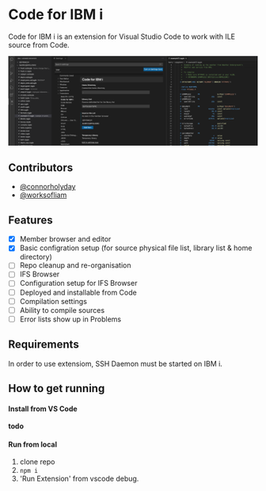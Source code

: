 # Code for IBM i

Code for IBM i is an extension for Visual Studio Code to work with ILE source from Code.

![](media/image.png)

## Contributors

* [@connorholyday](https://github.com/connorholyday)
* [@worksofliam](https://github.com/worksofliam)

## Features

* [X] Member browser and editor
* [X] Basic configration setup (for source physical file list, library list & home directory)
* [ ] Repo cleanup and re-organisation
* [ ] IFS Browser
* [ ] Configuration setup for IFS Browser
* [ ] Deployed and installable from Code
* [ ] Compilation settings
* [ ] Ability to compile sources
* [ ] Error lists show up in Problems

## Requirements

In order to use extensiom, SSH Daemon must be started on IBM i.

## How to get running

#### Install from VS Code

**todo**

#### Run from local

1. clone repo
2. `npm i`
3. 'Run Extension' from vscode debug.
